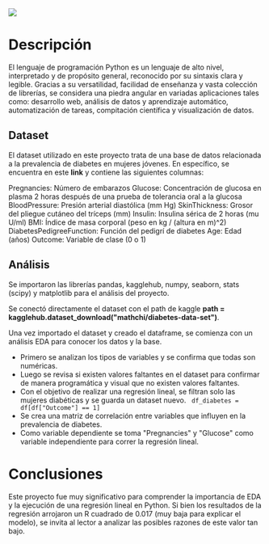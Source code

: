 <!-- GIF HEADER -->
<img src="https://michaelwashburnjr.com/hubfs/Imported_Blog_Media/python.jpg">

# Descripción

El lenguaje de programación Python es un lenguaje de alto nivel, interpretado y de propósito general, reconocido por su sintaxis clara y legible. 
Gracias a su versatilidad, facilidad de enseñanza y vasta colección de librerías, se considera una piedra angular en variadas aplicaciones tales como: desarrollo web, análisis de datos y aprendizaje automático, automatización de tareas, compitación científica y visualización de datos. 

## Dataset
El dataset utilizado en este proyecto trata de una base de datos relacionada a la prevalencia de diabetes en mujeres jóvenes. En específico, se encuentra en este **link** y contiene las siguientes columnas:

Pregnancies: Número de embarazos
Glucose: Concentración de glucosa en plasma 2 horas después de una prueba de tolerancia oral a la glucosa
BloodPressure: Presión arterial diastólica (mm Hg)
SkinThickness: Grosor del pliegue cutáneo del tríceps (mm)
Insulin: Insulina sérica de 2 horas (mu U/ml)
BMI: Índice de masa corporal (peso en kg / (altura en m)^2)
DiabetesPedigreeFunction: Función del pedigrí de diabetes
Age: Edad (años)
Outcome: Variable de clase (0 o 1)

## Análisis
Se importaron las librerías pandas, kagglehub, numpy, seaborn, stats (scipy) y matplotlib para el análisis del proyecto.

Se conectó directamente el dataset con el path de kaggle **path = kagglehub.dataset_download("mathchi/diabetes-data-set")**.

Una vez importado el dataset y creado el dataframe, se comienza con un análisis EDA para conocer los datos y la base.
- Primero se analizan los tipos de variables y se confirma que todas son numéricas. 
- Luego se revisa si existen valores faltantes en el dataset para confirmar de manera programática y visual que no existen valores faltantes.
- Con el objetivo de realizar una regresión lineal, se filtran solo las mujeres diabéticas y se guarda un dataset nuevo. ``` df_diabetes = df[df["Outcome"] == 1]```
- Se crea una matriz de correlación entre variables que influyen en la prevalencia de diabetes.
- Como variable dependiente se toma "Pregnancies" y "Glucose" como variable independiente para correr la regresión lineal.

# Conclusiones

Este proyecto fue muy significativo  para comprender la importancia de EDA y la ejecución de una regresión lineal en Python. Si bien los resultados de la regresión arrojaron un R cuadrado de  0.017 (muy baja para explicar el modelo), se invita al lector a analizar las posibles razones de este valor tan bajo.
